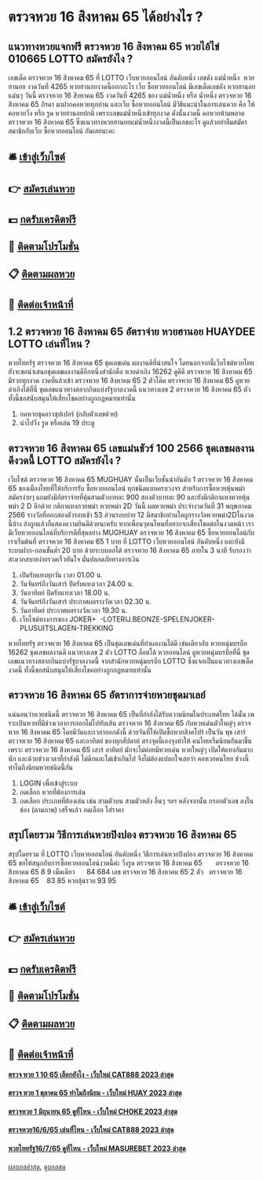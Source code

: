 # ตรวจหวย 16 สิงหาคม 65 ได้อย่างไร ?
## แนวทางหวยแจกฟรี ตรวจหวย 16 สิงหาคม 65 หวยไอ้ไข่ 010665 LOTTO สมัครยังไง ?
เลขเด็ด ตรวจหวย 16 สิงหาคม 65 ที่ LOTTO เว็บหวยออนไลน์ อันดับหนึ่ง เลขดัง แม่น้ำหนึ่ง  หวยฮานอย งวดวันที่ 4265
หวยฮานอยงวดนี้ออกอะไร เว็บ ซื้อหวยออนไลน์ มีเลขเด็ดเลขดัง หวยฮานอยแม่นๆ วันนี้ ตรวจหวย 16 สิงหาคม 65 งวดวันที่ 4265 ของ แม่น้ำหนึ่ง หรือ น้ำหนึ่ง ตรวจหวย 16 สิงหาคม 65 ภิรดา มาฝากคอหวยทุกท่าน และเว็บ ซื้อหวยออนไลน์ มีวิธีแนะนำในการเล่นหวย คือ ให้คอหวยวิ่ง หรือ รูด หวยฮานอยปกติ เพราะเลขแม่น้ำหนึ่งเข้าทุกงวด ดังนั้นงวดนี้ คอหวยห้ามพลาด ตรวจหวย 16 สิงหาคม 65 ซึ่งแนวทางหวยฮานอยแม่น้ำหนึ่งงวดนี้เป็นเลขอะไร ดูแล้วอย่าลืมสมัครสมาชิกกับเว็บ ซื้อหวยออนไลน์ กันเลยนะคะ

## 🛎 [เข้าสู่เว็บไซต์](https://bit.ly/3BG5bNw)
## 👉 [สมัครเล่นหวย](https://bit.ly/3BG5bNw)
## 💵 [กดรับเครดิตฟรี](https://bit.ly/3C3mvgS)
## 👑 [ติดตามโปรโมชั่น](https://bit.ly/3C3mvgS)
## 📋 [ติดตามผลหวย](https://bit.ly/3C3mvgS)
## 📱 [ติดต่อเจ้าหน้าที่](https://bit.ly/3C3mvgS)

## 1.2 ตรวจหวย 16 สิงหาคม 65 อัตราจ่าย หวยฮานอย HUAYDEE LOTTO เล่นที่ไหน ?
หวยไทยรัฐ ตรวจหวย 16 สิงหาคม 65 ชุดเลขเด่น ผลงานดีที่น่าสนใจ โดยนอกจากนี้เว็บไซต์หวยไทยยังจะขอนำเสนอชุดเลขผลงานดีอีกหนึ่งสำนักคือ หวยดำเกิง 16262 ดูดีดี ตรวจหวย 16 สิงหาคม 65 มีรวยทุกงวด งวดที่แล้วเข้า ตรวจหวย 16 สิงหาคม 65 2 ตัวโต๊ด ตรวจหวย 16 สิงหาคม 65 ดูหวยดำเกิงได้ที่นี่ ชุดเลขแนวทางสลากกินแบ่งรัฐบาลงวดนี้ แนวทางเลข 2 ตรวจหวย 16 สิงหาคม 65 ตัว ทั้งนี้ขอสนับสนุนให้เสี่ยงโชคอย่างถูกกฎหมายเท่านั้น
1. กดหวยชุดลาวซุปเปอร์ (กลับตัวเลขด้วย)
2. นำไปวิ่ง รูด หรือเล่น 19 ประตู

## ตรวจหวย 16 สิงหาคม 65 เลขแม่นชัวร์ 100 2566 ชุดเลขผลงานดีงวดนี้ LOTTO สมัครยังไง ?
เว็บไซต์ ตรวจหวย 16 สิงหาคม 65 MUGHUAY นั้นเป็นเว็บชั้นนำอันดับ 1 ตรวจหวย 16 สิงหาคม 65 ของเมืองไทยที่ให้บริการรับ ซื้อหวยออนไลน์ ทุกชนิดแบบครบวงจร สำหรับการซื้อหวยหุ้นพม่าสมัครง่ายๆ แถมยังมีอัตราจ่ายที่คุ้มสามตัวบาทละ 900 สองตัวบาทละ 90 และยังมีกติกาแทงหวยหุ้นพม่า 2 D อีกด้วย
กติกาแทงกวยพม่า หวยพม่า 2D วันนี้
ผลหวยพม่า ประจำงวดวันที่ 31 พฤษภาคม 2566 รางวัลที่ออกสองตัวรอบเช้า 53 ส่วนรอบบ่าย 12 มีสมาชิกท่านใดถูกรางวัลหวยพม่า2Dในงวดนี้บ้าง ถ้าถูกแล้วก็แสดงความยินดีด้วยนะครับ หากเพื่อนๆคนไหนที่อยากจะเสี่ยงโชคต่อในงวดหน้า เรามีเว็บหวยออนไลน์ที่บริการดีที่สุดอย่าง MUGHUAY ตรวจหวย 16 สิงหาคม 65 ซื้อหวยออนไลน์กับเราเริ่มต้นที่ ตรวจหวย 16 สิงหาคม 65 1 บาท ที่ LOTTO เว็บหวยออนไลน์ อันดับหนึ่ง และยังมีระบบฝาก-ถอนขั้นต่ำ 20 บาท ด้วยระบบออโต้ ตรวจหวย 16 สิงหาคม 65 ภายใน 3 นาที รับรองว่าสะดวกสบายง่ายรวดเร็วทันใจ มั่นปลอดภัยทางการเงิน
1. เปิดรับแทงทุกวัน เวลา 01.00 น.
2. วันจันทร์ถึงวันเสาร์ ปิดรับแทงเวลา 24.00 น.
3. วันอาทิตย์ ปิดรับแทงเวลา 18.00 น.
4. วันจันทร์ถึงวันเสาร์ ประกาศผลรางวัลเวลา 02.30 น.
5. วันอาทิตย์ ประกาศผลรางวัลเวลา 19.30 น.
6. เว็บไซต์ทางการของ JOKER+  -LOTERIJ.BEONZE-SPELENJOKER-PLUSUITSLAGEN-TREKKING

หวยไทยรัฐ ตรวจหวย 16 สิงหาคม 65 เป็นชุดเลขเด่นที่ทำผลงานได้ดี เช่นเดียวกับ หวยหนุ่มบรบือ 16262 ชุดเลขผลงานดี แนวทางเลข 2 ตัว LOTTO ล็อตโต้ หวยออนไลน์ ดูหวยหนุ่มบรบือที่นี่ ชุดเลขแนวทางสลากกินแบ่งรัฐบาลงวดนี้ จากสำนักหวยหนุ่มบรบือ LOTTO ซึ่งแจกเป็นแนวทางเลขเด็ดงวดนี้ ทั้งนี้ขอสนับสนุนให้เสี่ยงโชคอย่างถูกกฎหมายเท่านั้น

## ตรวจหวย 16 สิงหาคม 65 อัตราการจ่ายหวยชุดมาเลย์
แน่นอนว่าหวยชนิดนี้ ตรวจหวย 16 สิงหาคม 65 เป็นที่กำลังได้รับความนิยมในประเทศไทย ได้นั้น เพราะเป้นหวยที่มีช่วงเวลาการออกไม่ไปทับเส้น ตรวจหวย 16 สิงหาคม 65 กับหวยเด่นตัวใหญ่ๆ ตรวจหวย 16 สิงหาคม 65 โดยมีวันและเวลาออกดังนี้
ด้วยวันที่ให้เปิดซื้อหวยสิงคโปร์ เป็นวัน พุธ เสาร์ ตรวจหวย 16 สิงหาคม 65 และอาทิตย์ ของทุกสัปดาห์ ตรงจุดนี้เองจุงทำให้ คนไทยเริ่มนิยมกันมาขึ้น เพราะ ตรวจหวย 16 สิงหาคม 65 เสาร์ อาทิตย์ มักจะไม่ค่อยมีหวยเด่น หวยใหญ่ๆ เปิดให้แทงกันมากนัก และด้วยช่วงเวลาที่กำลังดี ไม่ดึกและไม่เช้าเกินไป จึงไม่ต้องแปลกใจเลยว่า คอหวยคนไทย ช่วงนี้ทำไมถึงนิยมหวยชนิดนี้กัน
1. LOGIN เพื่อเข้าสู่ระบบ
2. กดเลือก หวยที่ต้องการเล่น
3. กดเลือก ประเภทที่ต้องเล่น เช่น สามตัวบน สามตัวหลัง อื่นๆ ฯลฯ หลังจากนั้น กรอกตัวเลข ลงในช่อง (ตามภาพ) เสร็จแล้ว กดเลือก ใส่ราคา

## สรุปโดยรวม วิธีการเล่นหวยปิงปอง ตรวจหวย 16 สิงหาคม 65
สรุปโดยรวม ที่ LOTTO เว็บหวยออนไลน์ อันดับหนึ่ง วิธีการเล่นหวยปิงปอง ตรวจหวย 16 สิงหาคม 65 ขอให้สนุกกับการซื้อหวยออนไลน์งวดนี้ค่ะ
วิ่งรูด ตรวจหวย 16 สิงหาคม 65       ตรวจหวย 16 สิงหาคม 65 8 9
เม็ดเดียว      84 684
เลข ตรวจหวย 16 สิงหาคม 65 2 ตัว   ตรวจหวย 16 สิงหาคม 65    83 85 หวยลุ้นรวย 93 95

## 🛎 [เข้าสู่เว็บไซต์](https://bit.ly/3BG5bNw)
## 👉 [สมัครเล่นหวย](https://bit.ly/3BG5bNw)
## 💵 [กดรับเครดิตฟรี](https://bit.ly/3C3mvgS)
## 👑 [ติดตามโปรโมชั่น](https://bit.ly/3C3mvgS)
## 📋 [ติดตามผลหวย](https://bit.ly/3C3mvgS)
## 📱 [ติดต่อเจ้าหน้าที่](https://bit.ly/3C3mvgS)

#### [ตรวจ หวย 1 10 65 เลือกยังไง - เว็บใหม่ CAT888 2023 ล่าสุด](https://atom.io/themes/ตรวจ%20หวย%201%2010%2065%20เลือกยังไง%20-%20เว็บใหม่%20cat888%202023%20ล่าสุด)
#### [ตรวจ หวย 1 ตุลาคม 65 ทำไมถึงนิยม - เว็บใหม่ HUAY 2023 ล่าสุด](https://atom.io/themes/ตรวจ%20หวย%201%20ตุลาคม%2065%20ทำไมถึงนิยม%20-%20เว็บใหม่%20huay%202023%20ล่าสุด)
#### [ตรวจหวย 1 มิถุนายน 65 ดูที่ไหน - เว็บใหม่ CHOKE 2023 ล่าสุด](https://atom.io/themes/ตรวจหวย%201%20มิถุนายน%2065%20ดูที่ไหน%20-%20เว็บใหม่%20choke%202023%20ล่าสุด)
#### [ตรวจหวย16/6/65 เล่นที่ไหน - เว็บใหม่ CAT888 2023 ล่าสุด](https://atom.io/themes/ตรวจหวย16665%20เล่นที่ไหน%20-%20เว็บใหม่%20cat888%202023%20ล่าสุด)
#### [หวยไทยรัฐ16/7/65 ดูที่ไหน - เว็บใหม่ MASUREBET 2023 ล่าสุด](https://atom.io/themes/หวยไทยรัฐ16765%20ดูที่ไหน%20-%20เว็บใหม่%20masurebet%202023%20ล่าสุด)

[ผลบอลล่าสุด](https://siamsport.tv "ผลบอลล่าสุด"), [ดูบอลสด](https://siamsport.tv/ดูบอลสด "ดูบอลสด")